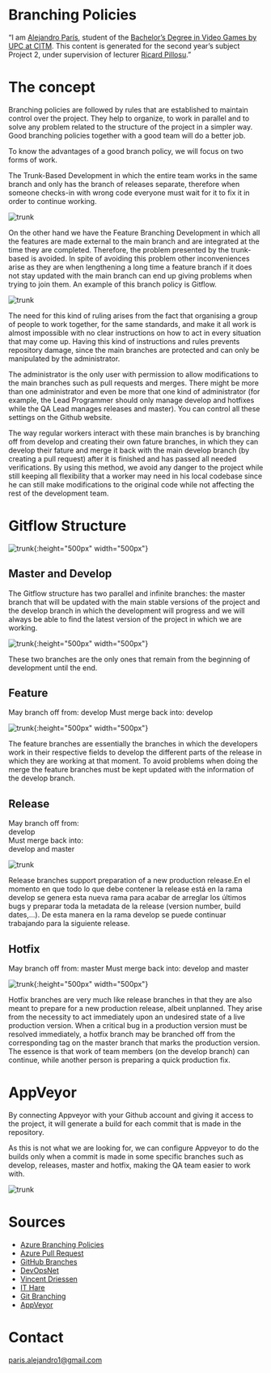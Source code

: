 # Branching Policies

“I am [Alejandro París](https://www.linkedin.com/in/alejandro-par%C3%ADs-g%C3%B3mez-05a675129/), student of the
[Bachelor’s Degree in Video Games by UPC at CITM](https://www.citm.upc.edu/ing/estudis/graus-videojocs/). 
This content is generated for the second year’s
subject Project 2, under supervision of lecturer [Ricard Pillosu](https://es.linkedin.com/in/ricardpillosu).”

# The concept 

Branching policies are followed by rules that are established to maintain control over the project. They help to organize, to work in parallel and to solve any problem related to the structure of the project in a simpler way.
Good branching policies together with a good team will do a better job.

To know the advantages of a good branch policy, we will focus on two forms of work.

The Trunk-Based Development in which the entire team works in the same branch and only has the branch of releases separate, therefore when someone checks-in with wrong code everyone must wait for it to fix it in order to continue working.

![trunk](https://raw.githubusercontent.com/AlejandroParis/BranchingPoliciesResearch/master/images/trunk-based.png)

On the other hand we have the Feature Branching Development in which all the features are made external to the main branch and are integrated at the time they are completed. Therefore, the problem presented by the trunk-based is avoided.
In spite of avoiding this problem other inconveniences arise as they are when lengthening a long time a feature branch if it does not stay updated with the main branch can end up giving problems when trying to join them.
An example of this branch policy is Gitflow.

![trunk](https://raw.githubusercontent.com/AlejandroParis/BranchingPoliciesResearch/master/images/gitflow-present.png)

The need for this kind of ruling arises from the fact that organising a group of people to work together, for the same standards, and make it all work is almost impossible with no clear instructions on how to act in every situation that may come up. Having this kind of instructions and rules prevents repository damage, since the main branches are protected and can only be manipulated by the administrator.

The administrator is the only user with permission to allow modifications to the main branches such as pull requests and merges. There might be more than one administrator and even be more that one kind of administrator (for example, the Lead Programmer should only manage develop and hotfixes while the QA Lead manages releases and master). You can control all these settings on the Github website.

The way regular workers interact with these main branches is by branching off from develop and creating their own fature branches, in which they can develop their fature and merge it back with the main develop branch (by creating a pull request) after it is finished and has passed all needed verifications. By using this method, we avoid any danger to the project while still keeping all flexibility that a worker may need in his local codebase since he can still make modifications to the original code while not affecting the rest of the development team.

# Gitflow Structure

![trunk](https://raw.githubusercontent.com/AlejandroParis/BranchingPoliciesResearch/master/images/gitflow.png){:height="500px" width="500px"}

## Master and Develop

The Gitflow structure has two parallel and infinite branches: the master branch that will be updated with the main stable versions of the project and the develop branch in which the development will progress and we will always be able to find the latest version of the project in which we are working.

![trunk](https://raw.githubusercontent.com/AlejandroParis/BranchingPoliciesResearch/master/images/main-branches.png){:height="500px" width="500px"}

These two branches are the only ones that remain from the beginning of development until the end.

## Feature

May branch off from:
develop
Must merge back into:
develop

![trunk](https://raw.githubusercontent.com/AlejandroParis/BranchingPoliciesResearch/master/images/feature-branches.png){:height="500px" width="500px"}

The feature branches are essentially the branches in which the developers work in their respective fields to develop the different parts of the release in which they are working at that moment. To avoid problems when doing the merge the feature branches must be kept updated with the information of the develop branch.

## Release

May branch off from:               							
develop											
Must merge back into:									
develop and master

![trunk](https://raw.githubusercontent.com/AlejandroParis/BranchingPoliciesResearch/master/images/release-branch.png)

Release branches support preparation of a new production release.En el momento en que todo lo que debe contener la release está en la rama develop se genera esta nueva rama para acabar de arreglar los últimos bugs y preparar toda la metadata de la release (version number, build dates,...). De esta manera en la rama develop se puede continuar trabajando para la siguiente release.

## Hotfix 
May branch off from:
master
Must merge back into:
develop and master 

![trunk](https://raw.githubusercontent.com/AlejandroParis/BranchingPoliciesResearch/master/images/hotfix-branches.png){:height="500px" width="500px"}

Hotfix branches are very much like release branches in that they are also meant to prepare for a new production release, albeit unplanned. They arise from the necessity to act immediately upon an undesired state of a live production version. When a critical bug in a production version must be resolved immediately, a hotfix branch may be branched off from the corresponding tag on the master branch that marks the production version.
The essence is that work of team members (on the develop branch) can continue, while another person is preparing a quick production fix.

# AppVeyor

By connecting Appveyor with your Github account and giving it access to the project, it will generate a build for each commit that is made in the repository.

As this is not what we are looking for, we can configure Appveyor to do the builds only when a commit is made in some specific branches such as develop, releases, master and hotfix, making the QA team easier to work with.

![trunk](https://raw.githubusercontent.com/AlejandroParis/BranchingPoliciesResearch/master/images/appveyor.png)

# Sources

- [Azure Branching Policies](https://docs.microsoft.com/en-us/azure/devops/repos/git/branch-policies?view=azure-devops)
- [Azure Pull Request](https://docs.microsoft.com/en-us/azure/devops/repos/git/pull-requests?view=azure-devops&tabs=new-nav#complete-the-pull-request)
- [GitHub Branches](https://help.github.com/en/articles/about-protected-branches)
- [DevOpsNet](https://devopsnet.com/2012/11/01/exciting-branching/)
- [Vincent Driessen](https://nvie.com/posts/a-successful-git-branching-model/)
- [IT Hare](http://ithare.com/version-control-branching-for-gamedev/)
- [Git Branching](https://git-scm.com/book/en/v2/Git-Branching-Branching-Workflows)
- [AppVeyor](https://www.appveyor.com/docs/branches/)

# Contact

paris.alejandro1@gmail.com
